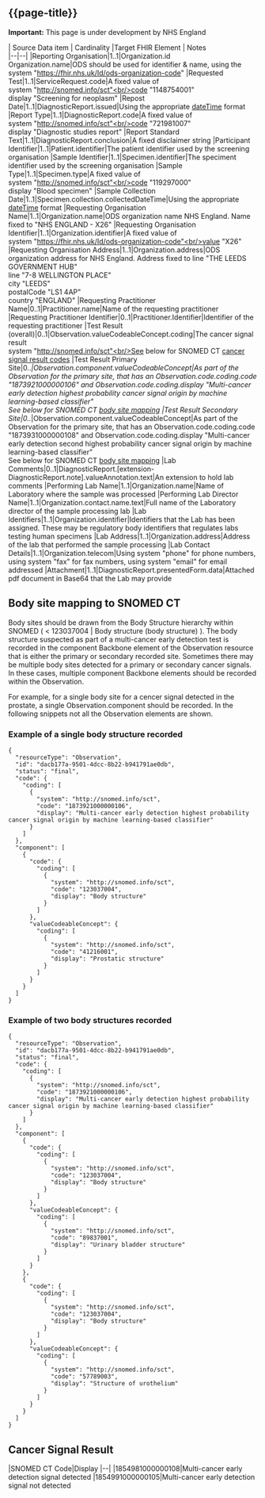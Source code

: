 ## {{page-title}}
    
  <div markdown="span" class="alert alert-warning" role="alert"><i class="fa fa-warning"></i><b> Important:</b> This page is under development by NHS England</div>
 

| Source Data item               | Cardinality |Target FHIR Element                 | Notes         
|--|--|
|Reporting Organisation|1..1|Organization.id<br/>Organization.name|ODS should be used for identifier & name, using the system "https://fhir.nhs.uk/Id/ods-organization-code"
|Requested Test|1..1|ServiceRequest.code|A fixed value of<br/>system "http://snomed.info/sct"<br/>code "1148754001"<br/>display "Screening for neoplasm"
|Repost Date|1..1|DiagnosticReport.issued|Using the appropriate [dateTime](http://hl7.org/fhir/datatypes.html#dateTime) format
|Report Type|1..1|DiagnosticReport.code|A fixed value of<br/>system "http://snomed.info/sct"<br/>code "721981007"<br/>display "Diagnostic studies report"
|Report Standard Text|1..1|DiagnosticReport.conclusion|A fixed disclaimer string
|Participant Identifier|1..1|Patient.identifier|The patient identifier used by the screening organisation
|Sample Identifier|1..1|Specimen.identifier|The speciment identifier used by the screening organisation
|Sample Type|1..1|Specimen.type|A fixed value of<br/>system "http://snomed.info/sct"<br/>code "119297000"<br/>display "Blood specimen"
|Sample Collection Date|1..1|Specimen.collection.collectedDateTime|Using the appropriate [dateTime](http://hl7.org/fhir/datatypes.html#dateTime) format
|Requesting Organisation Name|1..1|Organization.name|ODS organization name NHS England. Name fixed to "NHS ENGLAND - X26"
|Requesting Organisation Identifier|1..1|Organization.identifier|A fixed value of<br/>system "https://fhir.nhs.uk/Id/ods-organization-code"<br/>value "X26"
|Requesting Organisation Address|1..1|Organization.address|ODS organization address for NHS England. Address fixed to line "THE LEEDS GOVERNMENT HUB"<br/>line "7-8 WELLINGTON PLACE"<br/>city "LEEDS"<br/>postalCode "LS1 4AP"<br/>country "ENGLAND"
|Requesting Practitioner Name|0..1|Practitioner.name|Name of the requesting practitioner
|Requesting Practitioner Identifier|0..1|Practitioner.Identifier|Identifier of the requesting practitioner
|Test Result (overall)|0..1|Observation.valueCodeableConcept.coding|The cancer signal result <br/>system "http://snomed.info/sct"<br/>See below for SNOMED CT [cancer signal result codes](#CancerSignalResult)
|Test Result Primary Site|0..*|Observation.component.valueCodeableConcept|As part of the Observation for the primary site, that has an Observation.code.coding.code "1873921000000106" and Observation.code.coding.display "Multi-cancer early detection highest probability cancer signal origin by machine learning-based classifier"<br/>See below for SNOMED CT [body site mapping](#BodySiteMap)
|Test Result Secondary Site|0..*|Observation.component.valueCodeableConcept|As part of the Observation for the primary site, that has an Observation.code.coding.code "1873931000000108" and Observation.code.coding.display "Multi-cancer early detection second highest probability cancer signal origin by machine learning-based classifier"<br/>See below for SNOMED CT [body site mapping](#BodySiteMap)
|Lab Comments|0..1|DiagnosticReport.[extension-DiagnosticReport.note].valueAnnotation.text|An extension to hold lab comments
|Performing Lab Name|1..1|Organization.name|Name of Laboratory where the sample was processed
|Performing Lab Director Name|1..1|Organization.contact.name.text|Full name of the Laboratory director of the sample processing lab
|Lab Identifiers|1..1|Organization.identifier|Identifiers that the Lab has been assigned. These may be regulatory body identifiers that regulates labs testing human specimens
|Lab Address|1..1|Organization.address|Address of the lab that performed the sample processing
|Lab Contact Details|1..1|Organization.telecom|Using system "phone" for phone numbers, using system "fax" for fax numbers, using system "email" for email addressed
|Attachment|1..1|DiagnosticReport.presentedForm.data|Attached pdf document in Base64 that the Lab may provide


## <a id="BodySiteMap"></a>Body site mapping to SNOMED CT

Body sites should be drawn from the Body Structure hierarchy within SNOMED ( \< 123037004 \| Body structure (body structure) ). The body structure suspected as part of a multi-cancer early detection test is recorded in the component Backbone element of the Observation resource that is either the primary or secondary recorded site. Sometimes there may be multiple body sites detected for a primary or secondary cancer signals. In these cases, multiple component Backbone elements should be recorded within the Observation.

For example, for a single body site for a cencer signal detected in the prostate, a single Observation.component should be recorded. In the following snippets not all the Observation elements are shown.

### Example of a single body structure recorded
```
{
  "resourceType": "Observation",
  "id": "dacb177a-9501-4dcc-8b22-b941791ae0db",
  "status": "final",
  "code": {
    "coding": [
      {
        "system": "http://snomed.info/sct",
        "code": "1873921000000106",
        "display": "Multi-cancer early detection highest probability cancer signal origin by machine learning-based classifier"
      }
    ]
  },
  "component": [
    {
      "code": {
        "coding": [
          {
            "system": "http://snomed.info/sct",
            "code": "123037004",
            "display": "Body structure"
          }
        ]
      },
      "valueCodeableConcept": {
        "coding": [
          {
            "system": "http://snomed.info/sct",
            "code": "41216001",
            "display": "Prostatic structure"
          }
        ]
      }
    }
  ]
}
```
### Example of two body structures recorded
```
{
  "resourceType": "Observation",
  "id": "dacb177a-9501-4dcc-8b22-b941791ae0db",
  "status": "final",
  "code": {
    "coding": [
      {
        "system": "http://snomed.info/sct",
        "code": "1873921000000106",
        "display": "Multi-cancer early detection highest probability cancer signal origin by machine learning-based classifier"
      }
    ]
  },
  "component": [
    {
      "code": {
        "coding": [
          {
            "system": "http://snomed.info/sct",
            "code": "123037004",
            "display": "Body structure"
          }
        ]
      },
      "valueCodeableConcept": {
        "coding": [
          {
            "system": "http://snomed.info/sct",
            "code": "89837001",
            "display": "Urinary bladder structure"
          }
        ]
      }
    },
    {
      "code": {
        "coding": [
          {
            "system": "http://snomed.info/sct",
            "code": "123037004",
            "display": "Body structure"
          }
        ]
      },
      "valueCodeableConcept": {
        "coding": [
          {
            "system": "http://snomed.info/sct",
            "code": "57789003",
            "display": "Structure of urothelium"
          }
        ]
      }
    }
  ]
}
```



## <a id="CancerSignalResult"></a>Cancer Signal Result

|SNOMED CT Code|Display
|--|
|1854981000000108|Multi-cancer early detection signal detected
|1854991000000105|Multi-cancer early detection signal not detected
